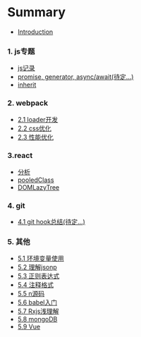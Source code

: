 # Summary

* [Introduction](./README.md)

### 1. js专题
  * [js记录](./js/index.md)
  * [promise, generator, async/await(待定...)]()
  * [inherit](./js/inherit.md)

### 2. webpack

* [2.1 loader开发]()
* [2.2 css优化]()
* [2.3 性能优化]()

### 3.react
* [分析](./react/reactFromSources.md)
* [pooledClass](./react/pooledClass.md)
* [DOMLazyTree](./react/DOMLazyTree.md)

### 4. git
* [4.1 git hook总结(待定...)]()

### 5. 其他
* [5.1 环境变量使用](./others/path.md)
* [5.2 理解jsonp](./others/jsonp.md)
* [5.3 正则表达式](./others/regExp.md)
* [5.4 注释格式](./others/format.md)
* [5.5 n源码](./others/n.md)
* [5.6 babel入门](./others/babel.md)
* [5.7 Rxjs浅理解](./Rxjs/index.md)
* [5.8 mongoDB](./others/MongoDB.md)
* [5.9 Vue](./vue/vue.md)

